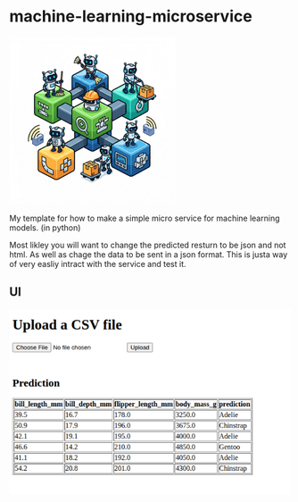 # machine-learning-microservice

<img src="https://raw.githubusercontent.com/AxelGard/machine-learning-microservice/master/doc/icon.png" alt="drawing" style="width:300px;"/>

My template for how to make a simple micro service for machine learning models. (in python)


Most likley you will want to change the predicted resturn to be json and not html. 
As well as chage the data to be sent in a json format. 
This is justa way of very easliy intract with the service and test it. 


## UI

![example](./doc/ex.png)